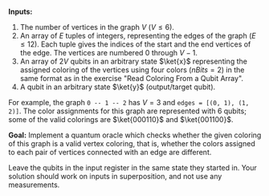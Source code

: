 **Inputs:**

1. The number of vertices in the graph $V$ ($V \leq 6$).
2. An array of $E$ tuples of integers, representing the edges of the graph ($E \leq 12$).
Each tuple gives the indices of the start and the end vertices of the edge.
The vertices are numbered $0$ through $V - 1$.
3. An array of $2V$ qubits in an arbitrary state $\ket{x}$ representing the assigned coloring of the vertices using four colors ($nBits = 2$) in the same format as in the exercise "Read Coloring From a Qubit Array".
3. A qubit in an arbitrary state $\ket{y}$ (output/target qubit).

For example, the graph `0 -- 1 -- 2` has $V = 3$ and `edges = [(0, 1), (1, 2)]`. 
The color assignments for this graph are represented with $6$ qubits; some of the valid colorings are $\ket{000110}$ and $\ket{001100}$.

**Goal:**
Implement a quantum oracle which checks whether the given coloring of this graph is a valid vertex coloring,
that is, whether the colors assigned to each pair of vertices connected with an edge are different.
    
Leave the qubits in the input register in the same state they started in.
Your solution should work on inputs in superposition, and not use any measurements.